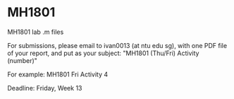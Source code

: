 # MH1801
MH1801 lab .m files

For submissions, please email to ivan0013 (at ntu edu sg), with one PDF file of your report, and put as your subject: "MH1801 (Thu/Fri) Activity (number)"

For example: MH1801 Fri Activity 4

Deadline: Friday, Week 13

